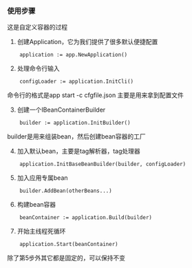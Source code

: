 ### 使用步骤
这是自定义容器的过程  
1. 创建Application，它为我们提供了很多默认便捷配置
```$
    application := app.NewApplication()
```

2. 处理命令行输入
```$go
    configLoader := application.InitCli()
```
命令行的格式是app start -c cfgfile.json
主要是用来拿到配置文件

3. 创建一个IBeanContainerBuilder
```$go
    builder := application.InitBuilder()
```
builder是用来组装bean，然后创建bean容器的工厂

4. 加入默认bean，主要是tag解析器，tag处理器
```$go
    application.InitBaseBeanBuilder(builder, configLoader)
```

5. 加入应用专属bean
```$go
    builder.AddBean(otherBeans...)
```

6. 构建bean容器
```$go
    beanContainer := application.Build(builder)
```

7. 开始主线程死循环
```$go
    application.Start(beanContainer)
```

除了第5步外其它都是固定的，可以保持不变